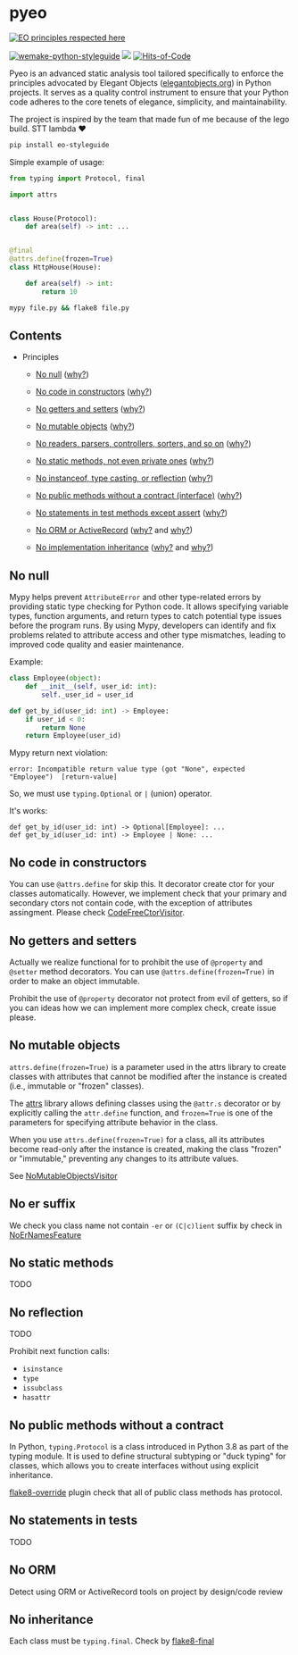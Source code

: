 <!--
The MIT License (MIT).

Copyright (c) 2023-2025 Almaz Ilaletdinov <a.ilaletdinov@yandex.ru>

Permission is hereby granted, free of charge, to any person obtaining a copy
of this software and associated documentation files (the "Software"), to deal
in the Software without restriction, including without limitation the rights
to use, copy, modify, merge, publish, distribute, sublicense, and/or sell
copies of the Software, and to permit persons to whom the Software is
furnished to do so, subject to the following conditions:

The above copyright notice and this permission notice shall be included in all
copies or substantial portions of the Software.

THE SOFTWARE IS PROVIDED "AS IS", WITHOUT WARRANTY OF ANY KIND,
EXPRESS OR IMPLIED, INCLUDING BUT NOT LIMITED TO THE WARRANTIES OF
MERCHANTABILITY, FITNESS FOR A PARTICULAR PURPOSE AND NONINFRINGEMENT.
IN NO EVENT SHALL THE AUTHORS OR COPYRIGHT HOLDERS BE LIABLE FOR ANY CLAIM,
DAMAGES OR OTHER LIABILITY, WHETHER IN AN ACTION OF CONTRACT, TORT OR
OTHERWISE, ARISING FROM, OUT OF OR IN CONNECTION WITH THE SOFTWARE OR THE USE
OR OTHER DEALINGS IN THE SOFTWARE.
-->
# pyeo

[![EO principles respected here](https://www.elegantobjects.org/badge.svg)](https://www.elegantobjects.org)

[![wemake-python-styleguide](https://img.shields.io/badge/style-wemake-000000.svg)](https://github.com/wemake-services/wemake-python-styleguide)
![](https://tokei.rs/b1/github/blablatdinov/pyeo)
[![Hits-of-Code](https://hitsofcode.com/github/blablatdinov/pyeo?branch=main&label=Hits-of-Code)](https://hitsofcode.com/github/blablatdinov/pyeo/view?branch=main&label=Hits-of-Code)

Pyeo is an advanced static analysis tool tailored specifically to enforce the
principles advocated by Elegant Objects ([elegantobjects.org](https://elegantobjects.org)) in Python projects.
It serves as a quality control instrument to ensure
that your Python code adheres to the core tenets of elegance, simplicity,
and maintainability.

The project is inspired by the team that made fun of me because of the lego build. STT lambda ❤️️

```bash
pip install eo-styleguide
```

Simple example of usage:

```python
from typing import Protocol, final

import attrs


class House(Protocol):
    def area(self) -> int: ...


@final
@attrs.define(frozen=True)
class HttpHouse(House):

    def area(self) -> int:
        return 10
```

```bash
mypy file.py && flake8 file.py
```

## Contents
- Principles
  - [No null](#no-null) ([why?](http://www.yegor256.com/2014/05/13/why-null-is-bad.html))
  - [No code in constructors](#no-code-in-constructors) ([why?](http://www.yegor256.com/2014/05/13/why-null-is-bad.html))

  - [No getters and setters](#no-getters-and-setters) ([why?](http://www.yegor256.com/2014/09/16/getters-and-setters-are-evil.html))
 
  - [No mutable objects](#no-mutable-objects) ([why?](http://www.yegor256.com/2014/06/09/objects-should-be-immutable.html))

  - [No readers, parsers, controllers, sorters, and so on](#no-er-suffix) ([why?](https://www.yegor256.com/2015/03/09/objects-end-with-er.html))

  - [No static methods, not even private ones](no-static-methods) ([why?](http://www.yegor256.com/2017/02/07/private-method-is-new-class.html))

  - [No instanceof, type casting, or reflection](no-reflection) ([why?](http://www.yegor256.com/2015/04/02/class-casting-is-anti-pattern.html))

  - [No public methods without a contract (interface)](#no-public-methods-without-a-contract) ([why?](https://www.yegor256.com/2014/11/20/seven-virtues-of-good-object.html#2-he-works-by-contracts))

  - [No statements in test methods except assert](#no-statements-in-tests) ([why?](http://www.yegor256.com/2017/05/17/single-statement-unit-tests.html))

  - [No ORM or ActiveRecord](#no-orm) ([why?](https://www.yegor256.com/2014/12/01/orm-offensive-anti-pattern.html) and [why?](https://www.yegor256.com/2016/07/26/active-record.html))

  - [No implementation inheritance](#no-inheritance) ([why?](http://www.yegor256.com/2017/01/31/decorating-envelopes.html) and [why?](http://www.yegor256.com/2016/09/13/inheritance-is-procedural.html))

## No null

Mypy helps prevent `AttributeError` and other type-related errors by providing
static type checking for Python code. It allows specifying variable types,
function arguments, and return types to catch potential type issues before the
program runs. By using Mypy, developers can identify and fix problems related
to attribute access and other type mismatches, leading to improved code
quality and easier maintenance.

Example:

```python
class Employee(object):
    def __init__(self, user_id: int):
        self._user_id = user_id

def get_by_id(user_id: int) -> Employee:
    if user_id < 0:
        return None
    return Employee(user_id)
```

Mypy return next violation:

```
error: Incompatible return value type (got "None", expected "Employee")  [return-value]
```

So, we must use `typing.Optional` or `|` (union) operator.

It's works:

```
def get_by_id(user_id: int) -> Optional[Employee]: ...
def get_by_id(user_id: int) -> Employee | None: ...
```

## No code in constructors

You can use `@attrs.define` for skip this. It decorator create ctor for your
classes automatically. However, we implement check that your primary and
secondary ctors not contain code, with the exception of attributes assingment.
Please check [CodeFreeCtorVisitor](pyeo/features/code_free_ctor_visitor.py).

## No getters and setters

Actually we realize functional for to prohibit the use of `@property` and
`@setter` method decorators. You can use `@attrs.define(frozen=True)` in order
to make an object immutable.

Prohibit the use of `@property` decorator not protect from evil of getters,
so if you can ideas how we can implement more complex check,
create issue please.

## No mutable objects

`attrs.define(frozen=True)` is a parameter used in the attrs library to create
classes with attributes that cannot be modified after the instance is created
(i.e., immutable or "frozen" classes).

The [attrs](https://www.attrs.org/en/stable/) library allows defining classes
using the `@attr.s` decorator or by explicitly calling the `attr.define`
function, and `frozen=True` is one of the parameters for specifying attribute
behavior in the class. 

When you use `attrs.define(frozen=True)` for a class, all its attributes become
read-only after the instance is created, making the class "frozen" or
"immutable," preventing any changes to its attribute values.

See [NoMutableObjectsVisitor](pyeo/features/no_mutable_objects.py)

## No er suffix

We check you class name not contain `-er` or `(C|c)lient` suffix by check in
[NoErNamesFeature](/pyeo/features/no_er_names.py)

## No static methods

TODO

## No reflection

TODO

Prohibit next function calls:
- `isinstance`
- `type`
- `issubclass`
- `hasattr`

## No public methods without a contract

In Python, `typing.Protocol` is a class introduced in Python 3.8 as part of the
typing module. It is used to define structural subtyping or "duck typing" for
classes, which allows you to create interfaces without using explicit inheritance.

[flake8-override](https://github.com/blablatdinov/flake8-override) plugin check that all
of public class methods has protocol.

## No statements in tests

TODO

## No ORM

Detect using ORM or ActiveRecord tools on project by design/code review

## No inheritance

Each class must be `typing.final`.
Check by [flake8-final](https://github.com/blablatdinov/flake8-final)
